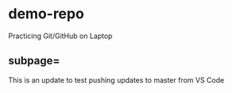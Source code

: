 # demo-repo
Practicing Git/GitHub on Laptop

## subpage=
This is an update to test pushing updates to master from VS Code
